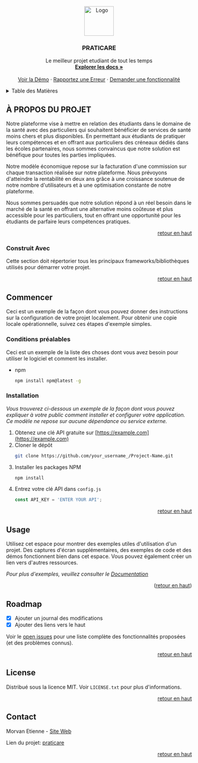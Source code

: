 
<a name="readme-top"></a>
<!-- PROJECT SHIELDS -->
<!--
*** I'm using markdown "reference style" links for readability.
*** Reference links are enclosed in brackets [ ] instead of parentheses ( ).
*** See the bottom of this document for the declaration of the reference variables
*** for contributors-url, forks-url, etc. This is an optional, concise syntax you may use.
*** https://www.markdownguide.org/basic-syntax/#reference-style-links
-->

<!-- PROJECT LOGO -->
<br />
<div align="center">
  <a href="https://github.com/xraiizen/praticare">
    <img src="https://play-lh.googleusercontent.com/y67nalKzxRc3kvo-ZvxxoD1ZT5h91vNIKZyGNIwGVx9QNdam9uPT2Q2Jdjt5Ojv0EQ" alt="Logo" width="80" height="80">
  </a>

  <h3 align="center">PRATICARE</h3>

  <p align="center">
    Le meilleur projet etudiant de tout les temps
    <br />
    <a href="https://github.com/xraiizen/praticare"><strong>Explorer les docs »</strong></a>
    <br />
    <br />
    <a href="https://github.com/othneildrew/Best-README-Template">Voir la Démo</a>
    ·
    <a href="https://github.com/xraiizen/praticare/issues">Rapportez une Erreur</a>
    ·
    <a href="https://github.com/xraiizen/praticare/issues">Demander une fonctionnalité</a>
  </p>
</div>



<!-- TABLE DES MATIÈRES -->
<details>
  <summary>Table des Matières</summary>
  <ol>
    <li>
      <a href="#about-the-project">À propos du Projet</a>
      <ul>
        <li><a href="#built-with">Construit Avec</a></li>
      </ul>
    </li>
    <li>
      <a href="#getting-started">Commencer</a>
      <ul>
        <li><a href="#prerequisites">Conditions préalables</a></li>
        <li><a href="#installation">Installation</a></li>
      </ul>
    </li>
    <li><a href="#usage">Usage</a></li>
    <li><a href="#roadmap">Roadmap</a></li>
    <li><a href="#license">License</a></li>
    <li><a href="#contact">Contact</a></li>
  </ol>
</details>



<!-- À PROPOS DU PROJET -->
## À PROPOS DU PROJET

Notre plateforme vise à mettre en relation des étudiants dans le domaine de la santé avec des particuliers qui souhaitent bénéficier de services de santé moins chers et plus disponibles. En permettant aux étudiants de pratiquer leurs compétences et en offrant aux particuliers des créneaux dédiés dans les écoles partenaires, nous sommes convaincus que notre solution est bénéfique pour toutes les parties impliquées.

Notre modèle économique repose sur la facturation d'une commission sur chaque transaction réalisée sur notre plateforme. Nous prévoyons d'atteindre la rentabilité en deux ans grâce à une croissance soutenue de notre nombre d'utilisateurs et à une optimisation constante de notre plateforme.

Nous sommes persuadés que notre solution répond à un réel besoin dans le marché de la santé en offrant une alternative moins coûteuse et plus accessible pour les particuliers, tout en offrant une opportunité pour les étudiants de parfaire leurs compétences pratiques. 

<p align="right"><a href="#readme-top">retour en haut</a></p>



### Construit Avec

Cette section doit répertorier tous les principaux frameworks/bibliothèques utilisés pour démarrer votre projet.

<p align="right"><a href="#readme-top">retour en haut</a></p>



<!-- GETTING STARTED -->
## Commencer

Ceci est un exemple de la façon dont vous pouvez donner des instructions sur la configuration de votre projet localement.
Pour obtenir une copie locale opérationnelle, suivez ces étapes d'exemple simples.

### Conditions préalables

Ceci est un exemple de la liste des choses dont vous avez besoin pour utiliser le logiciel et comment les installer.
* npm
  ```sh
  npm install npm@latest -g
  ```

### Installation

_Vous trouverez ci-dessous un exemple de la façon dont vous pouvez expliquer à votre public comment installer et configurer votre application. Ce modèle ne repose sur aucune dépendance ou service externe._

1. Obtenez une clé API gratuite sur [https://example.com](https://example.com)
2. Cloner le dépôt
   ```sh
   git clone https://github.com/your_username_/Project-Name.git
   ```
3. Installer les packages NPM
   ```sh
   npm install
   ```
4. Entrez votre clé API dans `config.js`
   ```js
   const API_KEY = 'ENTER YOUR API';
   ```

<p align="right"><a href="#readme-top">retour en haut</a></p>



<!-- USAGE EXAMPLES -->
## Usage

Utilisez cet espace pour montrer des exemples utiles d'utilisation d'un projet. Des captures d'écran supplémentaires, des exemples de code et des démos fonctionnent bien dans cet espace. Vous pouvez également créer un lien vers d'autres ressources.

_Pour plus d'exemples, veuillez consulter le [Documentation](https://example.com)_

<p align="right">(<a href="#readme-top">retour en haut</a>)</p>



<!-- ROADMAP -->
## Roadmap

- [x] Ajouter un journal des modifications
- [x] Ajouter des liens vers le haut

Voir le [open issues](https://github.com/xraiizen/praticare/issues) pour une liste complète des fonctionnalités proposées (et des problèmes connus).

<p align="right"><a href="#readme-top">retour en haut</a></p>


<!-- LICENSE -->
## License

Distribué sous la licence MIT. Voir `LICENSE.txt` pour plus d'informations.

<p align="right"><a href="#readme-top">retour en haut</a></p>



<!-- CONTACT -->
## Contact

Morvan Etienne - [Site Web](https://etiennemorvan.com)

Lien du projet: [praticare](https://github.com/xraiizen/praticare)

<p align="right"><a href="#readme-top">retour en haut</a></p>


